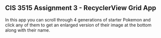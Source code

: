 ## CIS 3515 Assignment 3 - RecyclerView Grid App

In this app you can scroll through 4 generations of starter Pokemon and click any of them to get an enlarged version of their image at the bottom along with their name. 

